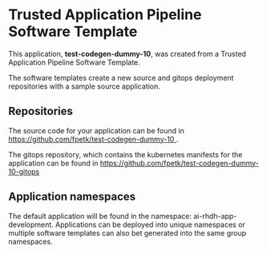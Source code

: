 # Trusted Application Pipeline Software Template

This application, **test-codegen-dummy-10**, was created from a Trusted Application Pipeline Software Template.

The software templates create a new source and gitops deployment repositories with a sample source application. 

## Repositories

The source code for your application can be found in [https://github.com/fpetk/test-codegen-dummy-10 ](https://github.com/fpetk/test-codegen-dummy-10 ).
 
The gitops repository, which contains the kubernetes manifests for the application can be found in 
[https://github.com/fpetk/test-codegen-dummy-10-gitops ](https://github.com/fpetk/test-codegen-dummy-10-gitops ) 

## Application namespaces 

The default application will be found in the namespace: ai-rhdh-app-development. Applications can be deployed into unique namespaces or multiple software templates can also bet generated into the same group namespaces.  